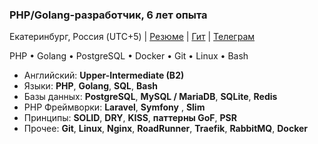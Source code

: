 ### PHP/Golang-разработчик, 6 лет опыта

Екатеринбург, Россия (UTC+5) | [Резюме](https://career.habr.com/shef-er) | [Гит](https://github.com/shef-er) | [Телеграм](https://t.me/shef_er)

PHP • Golang • PostgreSQL • Docker • Git • Linux • Bash

* Английский: **Upper-Intermediate (B2)**
* Языки: **PHP**, **Golang**, **SQL**, **Bash**
* Базы данных: **PostgreSQL**, **MySQL / MariaDB**, **SQLite**, **Redis**
* PHP Фреймворки: **Laravel**, **Symfony** , **Slim**
* Принципы: **SOLID**, **DRY**, **KISS**, **паттерны GoF**, **PSR**
* Прочее: **Git**, **Linux**, **Nginx**, **RoadRunner**, **Traefik**, **RabbitMQ**, **Docker**
